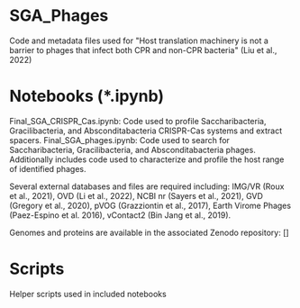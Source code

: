 # SGA_Phages

Code and metadata files used for "Host translation machinery is not a barrier to phages that infect both CPR and non-CPR bacteria" (Liu et al., 2022)

# Notebooks (*.ipynb)

Final_SGA_CRISPR_Cas.ipynb: Code used to profile Saccharibacteria, Gracilibacteria, and Absconditabacteria CRISPR-Cas systems and extract spacers. 
Final_SGA_phages.ipynb: Code used to search for Saccharibacteria, Gracilibacteria, and Absconditabacteria phages. Additionally includes code used to characterize and profile the host range of identified phages.  
  
Several external databases and files are required including: IMG/VR (Roux et al., 2021), OVD (Li et al., 2022), NCBI nr (Sayers et al., 2021), GVD (Gregory et al., 2020), pVOG (Grazziontin et al., 2017), Earth Virome Phages (Paez-Espino et al. 2016), vContact2 (Bin Jang et al., 2019). 
  
Genomes and proteins are available in the associated Zenodo repository:
[]

# Scripts

Helper scripts used in included notebooks
